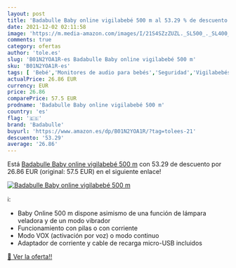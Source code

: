 ```yaml
---
layout: post
title: 'Badabulle Baby online vigilabebé 500 m al 53.29 % de descuento'
date: 2021-12-02 02:11:58
image: 'https://m.media-amazon.com/images/I/21S4SZzZUZL._SL500_._SL400_.jpg'
comments: true
category: ofertas
author: 'tole.es'
slug: 'B01N2YOA1R-es Badabulle Baby online vigilabebé 500 m'
sku: 'B01N2YOA1R-es'
tags: [ 'Bebé','Monitores de audio para bebés','Seguridad','Vigilabebés','badabulle','vigilabebé', ]
actualPrice: 26.86 EUR
currency: EUR
price: 26.86
comparePrice: 57.5 EUR
prodname: 'Badabulle Baby online vigilabebé 500 m'
country: 'es'
flag: '🇪🇸'
brand: 'Badabulle'
buyurl: 'https://www.amazon.es/dp/B01N2YOA1R/?tag=tolees-21'
descuento: '53.29'
average: '26.86'
---
```


Está [Badabulle Baby online vigilabebé 500 m](https://www.amazon.es/dp/B01N2YOA1R/?tag=tolees-21) con 53.29 de descuento por 26.86 EUR (original: 57.5 EUR) en el siguiente enlace!

[![Badabulle Baby online vigilabebé 500 m](https://m.media-amazon.com/images/I/21S4SZzZUZL._SL500_._SL400_.jpg)](https://www.amazon.es/dp/B01N2YOA1R/?tag=tolees-21)

ℹ️:

- Baby Online 500 m dispone asimismo de una función de lámpara veladora y de un modo vibrador
- Funcionamiento con pilas o con corriente
- Modo VOX (activación por voz) o modo continuo
- Adaptador de corriente y cable de recarga micro-USB incluidos

[🛒 Ver la oferta!!](https://www.amazon.es/dp/B01N2YOA1R/?tag=tolees-21)
